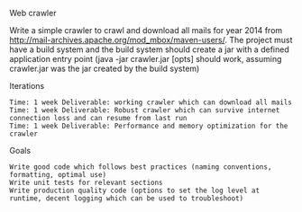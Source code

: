 Web crawler

Write a simple crawler to crawl and download all mails for year 2014 from http://mail-archives.apache.org/mod_mbox/maven-users/. The project must have a build system and the build system should create a jar with a defined application entry point (java -jar crawler.jar [opts] should work, assuming crawler.jar was the jar created by the build system)

Iterations

    Time: 1 week Deliverable: working crawler which can download all mails
    Time: 1 week Deliverable: Robust crawler which can survive internet connection loss and can resume from last run
    Time: 1 week Deliverable: Performance and memory optimization for the crawler

Goals

    Write good code which follows best practices (naming conventions, formatting, optimal use)
    Write unit tests for relevant sections
    Write production quality code (options to set the log level at runtime, decent logging which can be used to troubleshoot)

